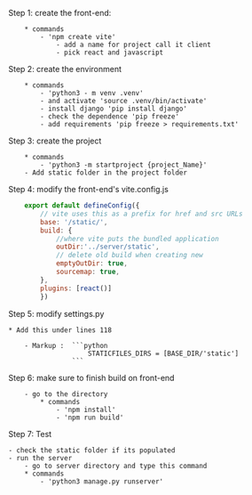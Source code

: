 Step 1: create the front-end:
        
        * commands
            - 'npm create vite'
                - add a name for project call it client
                - pick react and javascript
                
Step 2: create the environment
        
        * commands
            - 'python3 - m venv .venv'
            - and activate 'source .venv/bin/activate'
            - install django 'pip install django'
            - check the dependence 'pip freeze'
            - add requirements 'pip freeze > requirements.txt'

Step 3: create the project
        
        * commands
            - 'python3 -m startproject {project_Name}'
        - Add static folder in the project folder

Step 4: modify the front-end's vite.config.js
    
```javascript
    export default defineConfig({
        // vite uses this as a prefix for href and src URLs
        base: '/static/',
        build: {
            //where vite puts the bundled application
            outDir:'../server/static',
            // delete old build when creating new
            emptyOutDir: true,
            sourcemap: true,
        },
        plugins: [react()]
        })
```

Step 5: modify settings.py
    
    * Add this under lines 118
    
        - Markup :  ```python
                        STATICFILES_DIRS = [BASE_DIR/'static']
                    ```

Step 6: make sure to finish build on front-end
        
        - go to the directory
            * commands
                - 'npm install'
                - 'npm run build'

Step 7: Test
    
    - check the static folder if its populated
    - run the server
        - go to server directory and type this command
        * commands
            - 'python3 manage.py runserver'

